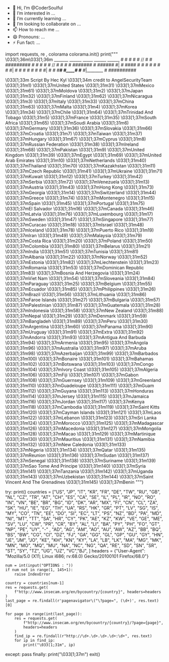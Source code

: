 - 👋 Hi, I’m @CoderSoulful
- 👀 I’m interested in ...
- 🌱 I’m currently learning ...
- 💞️ I’m looking to collaborate on ...
- 📫 How to reach me ...
- 😄 Pronouns: ...
- ⚡ Fun fact: ...

<!---
CoderSoulful/CoderSoulful is a ✨ special ✨ repository because its `README.md` (this file) appears on your GitHub profile.
You can click the Preview link to take a look at your changes.
--->

import requests, re , colorama
colorama.init()
print("""
\033[1;36m\033[1;36m 
               _______     ______          _____      ______            ______
               #     #     #    #         #          //                #      #          #########
               #     #     #    #         #         //                 #      #              #
               #     #######    #         ######   #|                  # #### #              #
               #     #     #    #         #        #|                  #                     #
               #     #     #    #         #        #|                  #                     #
               #_____#     #____#         #_____   #|________          #                 ##########
         
\033[1;33m      Script By Hec Kyl
\033[1;34m       credit to AngelSecurityTeam
\033[1;31m1) \033[1;37mUnited States                \033[1;31m31) \033[1;37mMexico                \033[1;31m61) \033[1;37mMoldova
\033[1;31m2) \033[1;37mJapan                        \033[1;31m32) \033[1;37mFinland               \033[1;31m62) \033[1;37mNicaragua
\033[1;31m3) \033[1;37mItaly                        \033[1;31m33) \033[1;37mChina                 \033[1;31m63) \033[1;37mMalta
\033[1;31m4) \033[1;37mKorea                        \033[1;31m34) \033[1;37mChile                 \033[1;31m64) \033[1;37mTrinidad And Tobago
\033[1;31m5) \033[1;37mFrance                       \033[1;31m35) \033[1;37mSouth Africa          \033[1;31m65) \033[1;37mSoudi Arabia
\033[1;31m6) \033[1;37mGermany                      \033[1;31m36) \033[1;37mSlovakia              \033[1;31m66) \033[1;37mCroatia
\033[1;31m7) \033[1;37mTaiwan                       \033[1;31m37) \033[1;37mHungary               \033[1;31m67) \033[1;37mCyprus
\033[1;31m8) \033[1;37mRussian Federation           \033[1;31m38) \033[1;37mIreland               \033[1;31m68) \033[1;37mPakistan
\033[1;31m9) \033[1;37mUnited Kingdom               \033[1;31m39) \033[1;37mEgypt                 \033[1;31m69) \033[1;37mUnited Arab Emirates
\033[1;31m10) \033[1;37mNetherlands                 \033[1;31m40) \033[1;37mThailand              \033[1;31m70) \033[1;37mKazakhstan
\033[1;31m11) \033[1;37mCzech Republic              \033[1;31m41) \033[1;37mUkraine               \033[1;31m71) \033[1;37mKuwait
\033[1;31m12) \033[1;37mTurkey                      \033[1;31m42) \033[1;37mSerbia                \033[1;31m72) \033[1;37mVenezuela
\033[1;31m13) \033[1;37mAustria                     \033[1;31m43) \033[1;37mHong Kong             \033[1;31m73) \033[1;37mGeorgia
\033[1;31m14) \033[1;37mSwitzerland                 \033[1;31m44) \033[1;37mGreece                \033[1;31m74) \033[1;37mMontenegro
\033[1;31m15) \033[1;37mSpain                       \033[1;31m45) \033[1;37mPortugal              \033[1;31m75) \033[1;37mEl Salvador
\033[1;31m16) \033[1;37mCanada                      \033[1;31m46) \033[1;37mLatvia                \033[1;31m76) \033[1;37mLuxembourg
\033[1;31m17) \033[1;37mSweden                      \033[1;31m47) \033[1;37mSingapore             \033[1;31m77) \033[1;37mCuracao
\033[1;31m18) \033[1;37mIsrael                      \033[1;31m48) \033[1;37mIceland               \033[1;31m78) \033[1;37mPuerto Rico
\033[1;31m19) \033[1;37mIran                        \033[1;31m49) \033[1;37mMalaysia              \033[1;31m79) \033[1;37mCosta Rica
\033[1;31m20) \033[1;37mPoland                      \033[1;31m50) \033[1;37mColombia              \033[1;31m80) \033[1;37mBelarus
\033[1;31m21) \033[1;37mIndia                       \033[1;31m51) \033[1;37mTunisia               \033[1;31m81) \033[1;37mAlbania
\033[1;31m22) \033[1;37mNorway                      \033[1;31m52) \033[1;37mEstonia               \033[1;31m82) \033[1;37mLiechtenstein
\033[1;31m23) \033[1;37mRomania                     \033[1;31m53) \033[1;37mDominican Republic    \033[1;31m83) \033[1;37mBosnia And Herzegovia
\033[1;31m24) \033[1;37mViet Nam                    \033[1;31m54) \033[1;37mSloveania             \033[1;31m84) \033[1;37mParaguay
\033[1;31m25) \033[1;37mBelgium                     \033[1;31m55) \033[1;37mEcuador               \033[1;31m85) \033[1;37mPhilippines
\033[1;31m26) \033[1;37mBrazil                      \033[1;31m56) \033[1;37mLithuania             \033[1;31m86) \033[1;37mFaroe Islands
\033[1;31m27) \033[1;37mBulgaria                    \033[1;31m57) \033[1;37mPalestinian           \033[1;31m87) \033[1;37mGuatemala
\033[1;31m28) \033[1;37mIndonesia                   \033[1;31m58) \033[1;37mNew Zealand           \033[1;31m88) \033[1;37mNepal
\033[1;31m29) \033[1;37mDenmark                     \033[1;31m59) \033[1;37mBangladeh             \033[1;31m89) \033[1;37mPeru
\033[1;31m30) \033[1;37mArgentina                   \033[1;31m60) \033[1;37mPanama                \033[1;31m90) \033[1;37mUruguay
\033[1;31m91) \033[1;37mExtra                       \033[1;31m92) \033[1;37mAndorra               \033[1;31m93) \033[1;37mAntigua And Barbuda
\033[1;31m94) \033[1;37mArmenia                     \033[1;31m95) \033[1;37mAngola                \033[1;31m96) \033[1;37mAustralia
\033[1;31m97) \033[1;37mAruba                       \033[1;31m98) \033[1;37mAzerbaijan            \033[1;31m99) \033[1;37mBarbados
\033[1;31m100) \033[1;37mBonaire                    \033[1;31m101) \033[1;37mBahamas              \033[1;31m102) \033[1;37mBotswana
\033[1;31m103) \033[1;37mCongo                      \033[1;31m104) \033[1;37mIvory Coast          \033[1;31m105) \033[1;37mAlgeria
\033[1;31m106) \033[1;37mFiji                       \033[1;31m107) \033[1;37mGabon                \033[1;31m108) \033[1;37mGuernsey
\033[1;31m109) \033[1;37mGreenland                  \033[1;31m110) \033[1;37mGuadeloupe           \033[1;31m111) \033[1;37mGuam
\033[1;31m112) \033[1;37mGuyana                     \033[1;31m113) \033[1;37mHonduras             \033[1;31m114) \033[1;37mJersey
\033[1;31m115) \033[1;37mJamaica                    \033[1;31m116) \033[1;37mJordan               \033[1;31m117) \033[1;37mKenya
\033[1;31m118) \033[1;37mCambodia                   \033[1;31m119) \033[1;37mSaint Kitts          \033[1;31m120) \033[1;37mCayman Islands
\033[1;31m121) \033[1;37mLaos                       \033[1;31m122) \033[1;37mLebanon              \033[1;31m123) \033[1;37mSri Lanka
\033[1;31m124) \033[1;37mMorocco                    \033[1;31m125) \033[1;37mMadagascar           \033[1;31m126) \033[1;37mMacedonia
\033[1;31m127) \033[1;37mMongolia                   \033[1;31m128) \033[1;37mMacao                \033[1;31m129) \033[1;37mMartinique
\033[1;31m130) \033[1;37mMauritius                  \033[1;31m131) \033[1;37mNamibia              \033[1;31m132) \033[1;37mNew Caledonia
\033[1;31m133) \033[1;37mNigeria                    \033[1;31m134) \033[1;37mQatar                \033[1;31m135) \033[1;37mReunion
\033[1;31m136) \033[1;37mSudan                      \033[1;31m137) \033[1;37mSenegal              \033[1;31m138) \033[1;37mSuriname
\033[1;31m139) \033[1;37mSao Tome And Principe      \033[1;31m140) \033[1;37mSyria                \033[1;31m141) \033[1;37mTanzania
\033[1;31m142) \033[1;37mUganda                     \033[1;31m143) \033[1;37mUzbekistan           \033[1;31m144) \033[1;37mSaint Vincent And The Grenadines
\033[1;31m145) \033[1;37mBenin
""")

try:
    print()
    countries = ["US", "JP", "IT", "KR", "FR", "DE", "TW", "RU", "GB", "NL",
                 "CZ", "TR", "AT", "CH", "ES", "CA", "SE", "IL", "PL", "IR",
                 "NO", "RO", "IN", "VN", "BE", "BR", "BG", "ID", "DK", "AR",
                 "MX", "FI", "CN", "CL", "ZA", "SK", "HU", "IE", "EG", "TH",
                 "UA", "RS", "HK", "GR", "PT", "LV", "SG", "IS", "MY", "CO",
                 "TN", "EE", "DO", "SI", "EC", "LT", "PS", "NZ", "BD", "PA",
                 "MD", "NI", "MT", "TT", "SA", "HR", "CY", "PK", "AE", "KZ",
                 "KW", "VE", "GE", "ME", "SV", "LU", "CW", "PR", "CR", "BY",
                 "AL", "LI", "BA", "PY", "PH", "FO", "GT", "NP", "PE", "UY",
                 "-" , "AD", "AG", "AM", "AO", "AU", "AW", "AZ", "BB", 
                 "BQ", "BS", "BW", "CG", "CI", "DZ", "FJ", "GA", "GG", "GL",
                 "GP", "GU", "GY", "HN", "JE", "JM", "JO", "KE", "KH", "KN",
                 "KY", "LA", "LB", "LK", "MA", "MG", "MK", "MN", "MO", "MQ",
                 "MU", "NA", "NC", "NG", "QA", "RE", "SD", "SN", "SR", "ST",
                 "SY", "TZ", "UG", "UZ", "VC","BJ", ]
    headers = {"User-Agent": "Mozilla/5.0 (X11; Linux i686; rv:68.0) Gecko/20100101 Firefox/68.0"}

    num = int(input("OPTIONS : "))
    if num not in range(1, 145+1):
        raise IndexError

    country = countries[num-1]
    res = requests.get(
        f"http://www.insecam.org/en/bycountry/{country}", headers=headers
    )
    last_page = re.findall(r'pagenavigator\("\?page=", (\d+)', res.text)[0]

    for page in range(int(last_page)):
        res = requests.get(
            f"http://www.insecam.org/en/bycountry/{country}/?page={page}",
            headers=headers
        )
        find_ip = re.findall(r"http://\d+.\d+.\d+.\d+:\d+", res.text)
        for ip in find_ip:
            print("\033[1;31m", ip)
except:
    pass
finally:
    print("\033[1;37m")
    exit()
